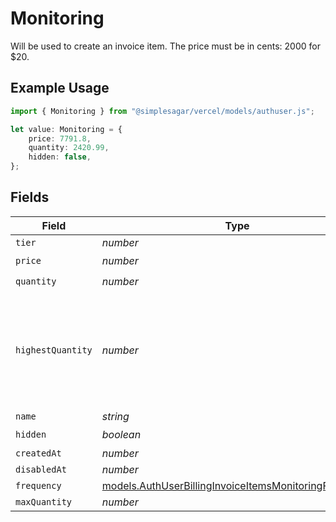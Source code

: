 # Monitoring

Will be used to create an invoice item. The price must be in cents: 2000 for $20.

## Example Usage

```typescript
import { Monitoring } from "@simplesagar/vercel/models/authuser.js";

let value: Monitoring = {
    price: 7791.8,
    quantity: 2420.99,
    hidden: false,
};
```

## Fields

| Field                                                                                                                | Type                                                                                                                 | Required                                                                                                             | Description                                                                                                          |
| -------------------------------------------------------------------------------------------------------------------- | -------------------------------------------------------------------------------------------------------------------- | -------------------------------------------------------------------------------------------------------------------- | -------------------------------------------------------------------------------------------------------------------- |
| `tier`                                                                                                               | *number*                                                                                                             | :heavy_minus_sign:                                                                                                   | N/A                                                                                                                  |
| `price`                                                                                                              | *number*                                                                                                             | :heavy_check_mark:                                                                                                   | N/A                                                                                                                  |
| `quantity`                                                                                                           | *number*                                                                                                             | :heavy_check_mark:                                                                                                   | N/A                                                                                                                  |
| `highestQuantity`                                                                                                    | *number*                                                                                                             | :heavy_minus_sign:                                                                                                   | The highest quantity in the current period. Used to render the correct enable/disable UI for add-ons.                |
| `name`                                                                                                               | *string*                                                                                                             | :heavy_minus_sign:                                                                                                   | N/A                                                                                                                  |
| `hidden`                                                                                                             | *boolean*                                                                                                            | :heavy_check_mark:                                                                                                   | N/A                                                                                                                  |
| `createdAt`                                                                                                          | *number*                                                                                                             | :heavy_minus_sign:                                                                                                   | N/A                                                                                                                  |
| `disabledAt`                                                                                                         | *number*                                                                                                             | :heavy_minus_sign:                                                                                                   | N/A                                                                                                                  |
| `frequency`                                                                                                          | [models.AuthUserBillingInvoiceItemsMonitoringFrequency](../models/authuserbillinginvoiceitemsmonitoringfrequency.md) | :heavy_minus_sign:                                                                                                   | N/A                                                                                                                  |
| `maxQuantity`                                                                                                        | *number*                                                                                                             | :heavy_minus_sign:                                                                                                   | N/A                                                                                                                  |